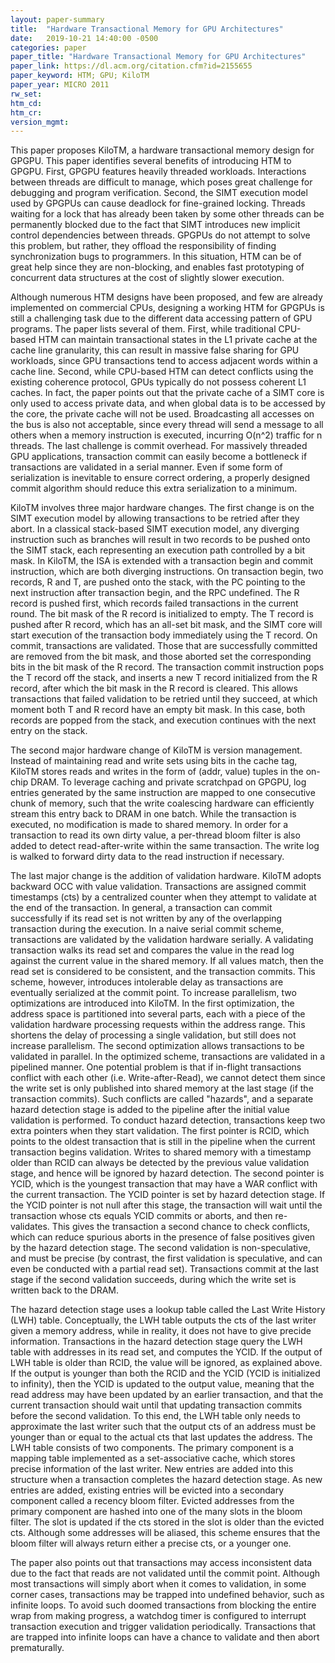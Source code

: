 ```yaml
---
layout: paper-summary
title:  "Hardware Transactional Memory for GPU Architectures"
date:   2019-10-21 14:40:00 -0500
categories: paper
paper_title: "Hardware Transactional Memory for GPU Architectures"
paper_link: https://dl.acm.org/citation.cfm?id=2155655
paper_keyword: HTM; GPU; KiloTM
paper_year: MICRO 2011
rw_set: 
htm_cd: 
htm_cr: 
version_mgmt: 
---
```


This paper proposes KiloTM, a hardware transactional memory design for GPGPU. This paper identifies several benefits
of introducing HTM to GPGPU. First, GPGPU features heavily threaded workloads. Interactions between threads are difficult
to manage, which poses great challenge for debugging and program verification. Second, the SIMT execution model used by 
GPGPUs can cause deadlock for fine-grained locking. Threads waiting for a lock that has already been taken by some other
threads can be permanently blocked due to the fact that SIMT introduces new implicit control dependencies between threads. 
GPGPUs do not attempt to solve this problem, but rather, they offload the responsibility of finding synchronization bugs 
to programmers. In this situation, HTM can be of great help since they are non-blocking, and enables fast prototyping
of concurrent data structures at the cost of slightly slower execution.

Although numerous HTM designs have been proposed, and few are already implemented on commercial CPUs, designing a working 
HTM for GPGPUs is still a challenging task due to the different data accessing pattern of GPU programs. The paper lists
several of them. First, while traditional CPU-based HTM can maintain transactional states in the L1 private cache at the 
cache line granularity, this can result in massive false sharing for GPU workloads, since GPU transactions tend to access 
adjacent words within a cache line. Second, while CPU-based HTM can detect conflicts using the existing coherence protocol,
GPUs typically do not possess coherent L1 caches. In fact, the paper points out that the private cache of a SIMT core is 
only used to access private data, and when global data is to be accessed by the core, the private cache will not 
be used. Broadcasting all accesses on the bus is also not acceptable, since every thread will send a message to all 
others when a memory instruction is executed, incurring O(n^2) traffic for n threads. The last challenge is commit overhead.
For massively threaded GPU applications, transaction commit can easily become a bottleneck if transactions are validated
in a serial manner. Even if some form of serialization is inevitable to ensure correct ordering, a properly designed commit 
algorithm should reduce this extra serialization to a minimum.

KiloTM involves three major hardware changes. The first change is on the SIMT execution model by allowing transactions to 
be retried after they abort. In a classical stack-based SIMT execution model, any diverging instruction such as branches
will result in two records to be pushed onto the SIMT stack, each representing an execution path controlled by a bit mask.
In KiloTM, the ISA is extended with a transaction begin and commit instruction, which are both diverging instructions. 
On transaction begin, two records, R and T, are pushed onto the stack, with the PC pointing to the next instruction after 
transaction begin, and the RPC undefined. The R record is pushed first, which records failed transactions in the current 
round. The bit mask of the R record is initialized to empty. The T record is pushed after R record, which has an all-set 
bit mask, and the SIMT core will start execution of the transaction body immediately using the T record. On commit, transactions 
are validated. Those that are successfully committed are removed from the bit mask, and those aborted set the corresponding
bits in the bit mask of the R record. The transaction commit instruction pops the T record off the stack, and inserts a 
new T record initialized from the R record, after which the bit mask in the R record is cleared. This allows transactions 
that failed validation to be retried until they succeed, at which moment both T and R record have an empty bit mask. In
this case, both records are popped from the stack, and execution continues with the next entry on the stack.

The second major hardware change of KiloTM is version management. Instead of maintaining read and write sets using bits
in the cache tag, KiloTM stores reads and writes in the form of (addr, value) tuples in the on-chip DRAM. To leverage 
caching and private scratchpad on GPGPU, log entries generated by the same instruction are mapped to one consecutive 
chunk of memory, such that the write coalescing hardware can efficiently stream this entry back to DRAM in one batch.
While the transaction is executed, no modification is made to shared memory. In order for a transaction to read its own
dirty value, a per-thread bloom filter is also added to detect read-after-write within the same transaction. The write log
is walked to forward dirty data to the read instruction if necessary.

The last major change is the addition of validation hardware. KiloTM adopts backward OCC with value validation. Transactions
are assigned commit timestamps (cts) by a centralized counter when they attempt to validate at the end of the transaction. 
In general, a transaction can commit successfully if its read set is not written by any of the overlapping transaction 
during the execution. In a naive serial commit scheme, transactions are validated by the validation hardware serially. A 
validating transaction walks its read set and compares the value in the read log against the current value in the shared 
memory. If all values match, then the read set is considered to be consistent, and the transaction commits. This scheme, 
however, introduces intolerable delay as transactions are eventually serialized at the commit point. To increase parallelism,
two optimizations are introduced into KiloTM. In the first optimization, the address space is partitioned into several
parts, each with a piece of the validation hardware processing requests within the address range. This shortens the 
delay of processing a single validation, but still does not increase parallelism. The second optimization allows transactions
to be validated in parallel. In the optimized scheme, transactions are validated in a pipelined manner. One potential problem 
is that if in-flight transactions conflict with each other (i.e. Write-after-Read), we cannot detect them since the write 
set is only published into shared memory at the last stage (if the transaction commits). Such conflicts are called "hazards",
and a separate hazard detection stage is added to the pipeline after the initial value validation is performed. To conduct
hazard detection, transactions keep two extra pointers when they start validation. The first pointer is RCID, which points 
to the oldest transaction that is still in the pipeline when the current transaction begins validation. Writes to shared 
memory with a timestamp older than RCID can always be detected by the previous value validation stage, and hence will be 
ignored by hazard detection. The second pointer is YCID, which is the youngest transaction that may have a WAR conflict
with the current transaction. The YCID pointer is set by hazard detection stage. If the YCID pointer is not null after 
this stage, the transaction will wait until the transaction whose cts equals YCID commits or aborts, and then re-validates. 
This gives the transaction a second chance to check conflicts, which can reduce spurious aborts in the presence of false
positives given by the hazard detection stage. The second validation is non-speculative, and must be precise (by contrast, 
the first validation is speculative, and can even be conducted with a partial read set). Transactions commit at the last
stage if the second validation succeeds, during which the write set is written back to the DRAM.

The hazard detection stage uses a lookup table called the Last Write History (LWH) table. Conceptually, the LWH table
outputs the cts of the last writer given a memory address, while in reality, it does not have to give precide information. 
Transactions in the hazard detection stage query the LWH table with addresses in its read set, and computes the YCID. If 
the output of LWH table is older than RCID, the value will be ignored, as explained above. If the output is younger than 
both the RCID and the YCID (YCID is initialized to infinity), then the YCID is updated to the output value, meaning that 
the read address may have been updated by an earlier transaction, and that the current transaction should wait until that 
updating transaction commits before the second validation. To this end, the LWH table only needs to approximate the 
last writer such that the output cts of an address must be younger than or equal to the actual cts that last updates the 
address. The LWH table consists of two components. The primary component is a mapping table implemented as a set-associative 
cache, which stores precise information of the last writer. New entries are added into this structure when a transaction
completes the hazard detection stage. As new entries are added, existing entries will be evicted into a secondary component
called a recency bloom filter. Evicted addresses from the primary component are hashed into one of the many slots in the 
bloom filter. The slot is updated if the cts stored in the slot is older than the evicted cts. Although some addresses
will be aliased, this scheme ensures that the bloom filter will always return either a precise cts, or a younger one. 

The paper also points out that transactions may access inconsistent data due to the fact that reads are not validated
until the commit point. Although most transactions will simply abort when it comes to validation, in some corner cases, 
transactions may be trapped into undefined behavior, such as infinite loops. To avoid such doomed transactions from blocking 
the entire wrap from making progress, a watchdog timer is configured to interrupt transaction execution and trigger validation periodically. Transactions that are trapped into infinite loops can have a chance to validate and then abort prematurally.